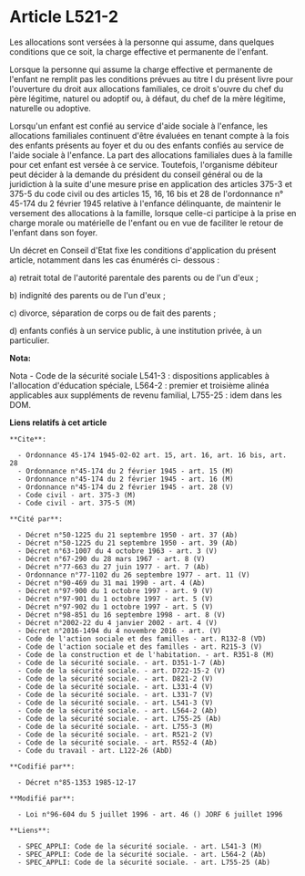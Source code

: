 # Article L521-2

Les allocations sont versées à la personne qui assume, dans quelques conditions que ce soit, la charge effective et
permanente de l'enfant.

Lorsque la personne qui assume la charge effective et permanente de l'enfant ne remplit pas les conditions prévues au titre I
du présent livre pour l'ouverture du droit aux allocations familiales, ce droit s'ouvre du chef du père légitime, naturel ou
adoptif ou, à défaut, du chef de la mère légitime, naturelle ou adoptive. 

Lorsqu'un enfant est confié au service d'aide sociale à l'enfance, les allocations familiales continuent d'être évaluées en
tenant compte à la fois des enfants présents au foyer et du ou des enfants confiés au service de l'aide sociale à l'enfance.
La part des allocations familiales dues à la famille pour cet enfant est versée à ce service. Toutefois, l'organisme débiteur
peut décider à la demande du président du conseil général ou de la juridiction à la suite d'une mesure prise en application
des articles 375-3 et 375-5 du code civil ou des articles 15, 16, 16 bis et 28 de l'ordonnance n° 45-174 du 2 février 1945
relative à l'enfance délinquante, de maintenir le versement des allocations à la famille, lorsque celle-ci participe à la
prise en charge morale ou matérielle de l'enfant ou en vue de faciliter le retour de l'enfant dans son foyer.

Un décret en Conseil d'Etat fixe les conditions d'application du présent article, notamment dans les cas énumérés ci-
dessous : 

a) retrait total de l'autorité parentale des parents ou de l'un d'eux ;

b) indignité des parents ou de l'un d'eux ; 

c) divorce, séparation de corps ou de fait des parents ; 

d) enfants confiés à un service public, à une institution privée, à un particulier.

**Nota:**

Nota - Code de la sécurité sociale L541-3 : dispositions applicables à l'allocation d'éducation spéciale, L564-2 : premier et
troisième alinéa applicables aux suppléments de revenu familial, L755-25 : idem dans les DOM.

**Liens relatifs à cet article**

	**Cite**:

	  - Ordonnance 45-174 1945-02-02 art. 15, art. 16, art. 16 bis, art. 28
	  - Ordonnance n°45-174 du 2 février 1945 - art. 15 (M)
	  - Ordonnance n°45-174 du 2 février 1945 - art. 16 (M)
	  - Ordonnance n°45-174 du 2 février 1945 - art. 28 (V)
	  - Code civil - art. 375-3 (M)
	  - Code civil - art. 375-5 (M)

	**Cité par**:

	  - Décret n°50-1225 du 21 septembre 1950 - art. 37 (Ab)
	  - Décret n°50-1225 du 21 septembre 1950 - art. 39 (Ab)
	  - Décret n°63-1007 du 4 octobre 1963 - art. 3 (V)
	  - Décret n°67-290 du 28 mars 1967 - art. 8 (V)
	  - Décret n°77-663 du 27 juin 1977 - art. 7 (Ab)
	  - Ordonnance n°77-1102 du 26 septembre 1977 - art. 11 (V)
	  - Décret n°90-469 du 31 mai 1990 - art. 4 (Ab)
	  - Décret n°97-900 du 1 octobre 1997 - art. 9 (V)
	  - Décret n°97-901 du 1 octobre 1997 - art. 5 (V)
	  - Décret n°97-902 du 1 octobre 1997 - art. 5 (V)
	  - Décret n°98-851 du 16 septembre 1998 - art. 8 (V)
	  - Décret n°2002-22 du 4 janvier 2002 - art. 4 (V)
	  - Décret n°2016-1494 du 4 novembre 2016 - art. (V)
	  - Code de l'action sociale et des familles - art. R132-8 (VD)
	  - Code de l'action sociale et des familles - art. R215-3 (V)
	  - Code de la construction et de l'habitation. - art. R351-8 (M)
	  - Code de la sécurité sociale. - art. D351-1-7 (Ab)
	  - Code de la sécurité sociale. - art. D722-15-2 (V)
	  - Code de la sécurité sociale. - art. D821-2 (V)
	  - Code de la sécurité sociale. - art. L331-4 (V)
	  - Code de la sécurité sociale. - art. L331-7 (V)
	  - Code de la sécurité sociale. - art. L541-3 (V)
	  - Code de la sécurité sociale. - art. L564-2 (Ab)
	  - Code de la sécurité sociale. - art. L755-25 (Ab)
	  - Code de la sécurité sociale. - art. L755-3 (M)
	  - Code de la sécurité sociale. - art. R521-2 (V)
	  - Code de la sécurité sociale. - art. R552-4 (Ab)
	  - Code du travail - art. L122-26 (AbD)

	**Codifié par**:

	  - Décret n°85-1353 1985-12-17

	**Modifié par**:

	  - Loi n°96-604 du 5 juillet 1996 - art. 46 () JORF 6 juillet 1996

	**Liens**:

	  - SPEC_APPLI: Code de la sécurité sociale. - art. L541-3 (M)
	  - SPEC_APPLI: Code de la sécurité sociale. - art. L564-2 (Ab)
	  - SPEC_APPLI: Code de la sécurité sociale. - art. L755-25 (Ab)
